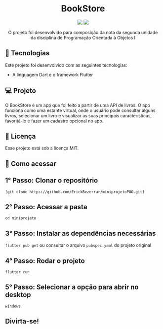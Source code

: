 <h1 align="center"> BookStore </h1>

<p align="center">
    <img src="https://img.shields.io/badge/dart-%230175C2.svg?style=for-the-badge&logo=dart&logoColor=white"/>
    <img src="https://img.shields.io/badge/Flutter-%2302569B.svg?style=for-the-badge&logo=Flutter&logoColor=white"/>
</p>

<p align="center">
O projeto foi desenvolvido para composição da nota da segunda unidade da disciplina de Programação Orientada à Objetos I
</p>

## 🚀 Tecnologias

Este projeto foi desenvolvido com as seguintes tecnologias:

- A linguagem Dart e o framework Flutter

## 💻 Projeto

O BookStore é um app que foi feito a partir de uma API de livros. O app funciona como uma estante virtual, onde o usuário pode consultar alguns livros, selecionar um livro e visualizar as suas principais características, favoritá-lo e fazer um cadastro opcional no app.


## :memo: Licença

Esse projeto está sob a licença MIT.

## 🚀 Como acessar

## 1° Passo: Clonar o repositório
```[git clone https://github.com/ErickBezerrar/miniprojetoPOO.git]```

## 2° Passo: Acessar a pasta 
```cd miniprojeto```

## 3° Passo: Instalar as dependências necessárias
```flutter pub get```
ou consultar o arquivo ```pubspec.yaml``` do projeto original

## 4° Passo: Rodar o projeto 
```flutter run```

## 5° Passo: Selecionar a opção para abrir no desktop 
```windows```

## Divirta-se!



